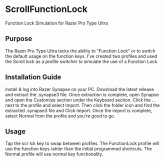 # ScrollFunctionLock
Function Lock Simulation for Razer Pro Type Ultra

## Purpose
The Razer Pro Type Ultra lacks the ability to "Function Lock" or to switch the default usage on the function keys. I've created two profiles and used the Scroll lock as a profile switcher to simulate the use of a Function Lock.

## Installation Guide
Install & log into Razer Synapse on your PC. Download the latest release and extract the .synapse3 file. Once extraction is complete, open Synapse and open the Customize section under the Keyboard section. Click the ... next to the profile and select Import. Then click the folder icon and find the extracted .synapse3 file and Click Import. Once the import is complete, select Normal from the profile and you're good to go.

## Usage
Tap the scr lck key to swap between profiles. The FunctionLock profile will use the function keys rahter than the initial programmed shortcuts. The Normal profile will use normal key functionality.
